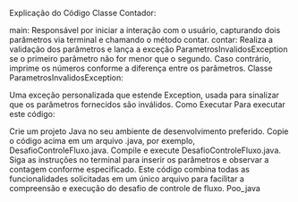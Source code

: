 Explicação do Código
Classe Contador:

main: Responsável por iniciar a interação com o usuário, capturando dois parâmetros via terminal e chamando o método contar.
contar: Realiza a validação dos parâmetros e lança a exceção ParametrosInvalidosException se o primeiro parâmetro não for menor que o segundo. Caso contrário, imprime os números conforme a diferença entre os parâmetros.
Classe ParametrosInvalidosException:

Uma exceção personalizada que estende Exception, usada para sinalizar que os parâmetros fornecidos são inválidos.
Como Executar
Para executar este código:

Crie um projeto Java no seu ambiente de desenvolvimento preferido.
Copie o código acima em um arquivo .java, por exemplo, DesafioControleFluxo.java.
Compile e execute DesafioControleFluxo.java.
Siga as instruções no terminal para inserir os parâmetros e observar a contagem conforme especificado.
Este código combina todas as funcionalidades solicitadas em um único arquivo para facilitar a compreensão e execução do desafio de controle de fluxo. Poo_java
